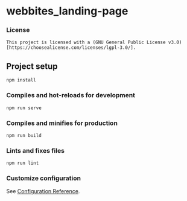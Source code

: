 # webbites_landing-page

### License
```
This project is licensed with a (GNU General Public License v3.0)[https://choosealicense.com/licenses/lgpl-3.0/].
```

## Project setup
```
npm install
```

### Compiles and hot-reloads for development
```
npm run serve
```

### Compiles and minifies for production
```
npm run build
```

### Lints and fixes files
```
npm run lint
```

### Customize configuration
See [Configuration Reference](https://cli.vuejs.org/config/).
